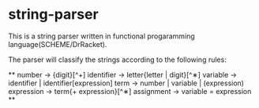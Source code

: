 # string-parser
This is a string parser written in functional progaramming language(SCHEME/DrRacket).

The parser will classify the strings according to the following rules:


**
number → {digit}[^+]
identifier → letter{letter | digit}[^∗]
variable → identifier | identifier[expression]
term → number | variable | (expression)
expression → term{+ expression}[^∗]
assignment → variable = expression
**
